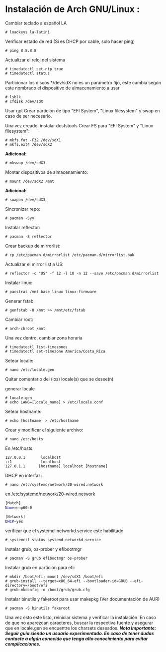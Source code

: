 # Instalación de Arch GNU/Linux :

Cambiar teclado a español LA

```
# loadkeys la-latin1
```

Verificar estado de red (Si es DHCP por cable, solo hacer ping)

```
# ping 8.8.8.8
```

Actualizar el reloj del sistema

```
# timedatectl set-ntp true
# timedatectl status
```

Particionar los discos
*/dev/sdX no es un parámetro fijo, este cambia según este nombrado el dispositivo de almacenamiento a usar

```
# lsblk
# cfdisk /dev/sdX
```

Usar gpt
Crear partición de tipo "EFI System", "Linux filesystem" y swap en caso de ser necesario.

Una vez creado, instalar dosfstools
Crear FS para "EFI System" y "Linux filesystem":

```
# mkfs.fat -F32 /dev/sdX1
# mkfs.ext4 /dev/sdX2
```

**Adicional:**

```
# mkswap /dev/sdX3
```

Montar dispositivos de almacenamiento:

```
# mount /dev/sdX2 /mnt
```

**Adicional:**

```
# swapon /dev/sdX3
```

Sincronizar repo:

```
# pacman -Syy
```

Instalar reflector:

```
# pacman -S reflector
```

Crear backup de mirrorlist:

```
# cp /etc/pacman.d/mirrorlist /etc/pacman.d/mirrorlist.bak
```

Actualizar el mirror list a US:

```
# reflector -c "US" -f 12 -l 10 -n 12 --save /etc/pacman.d/mirrorlist
```

Instalar linux:

```
# pacstrat /mnt base linux linux-firmware
```

Generar fstab

```
# genfstab -U /mnt >> /mnt/etc/fstab
```

Cambiar root:

```
# arch-chroot /mnt
```

Una vez dentro, cambiar zona horaria

```
# timedatectl list-timezones
# timedatectl set-timezone America/Costa_Rica
```

Setear locale:

```
# nano /etc/locale.gen
```

Quitar comentario del (los) locale(s) que se desee(n)

generar locale

```
# locale-gen
# echo LANG=[locale_name] > /etc/locale.conf
```

Setear hostname:

```
# echo [hostname] > /etc/hostname
```

Crear y modificar el siguiente archivo:

```
# nano /etc/hosts
```

En /etc/hosts

```
127.0.0.1       localhost
::1             localhost
127.0.1.1      [hostname].localhost [hostname]
```

DHCP en interfaz:

```
# nano /etc/systemd/network/20-wired.network
```

en /etc/systemd/network/20-wired.network

```bash
[Match]
Name=enp60s0

[Network]
DHCP=yes
```

verificar que el systemd-networkd.service este habilitado

```
# systemctl status systemd-networkd.service
```

Instalar grub, os-prober y efibootmgr

```
# pacman -S grub efibootmgr os-prober
```

Instalar grub en partición para efi:

```
# mkdir /boot/efi; mount /dev/sdX1 /boot/efi
# grub-install --target=x86_64-efi --bootloader-id=GRUB --efi-directory=/boot/efi
# grub-mkconfig -o /boot/grub/grub.cfg
```

Instalar binutils y fakeroot para usar makepkg (Ver documentación de AUR)

```
# pacman -S binutils fakeroot
```

Una vez esto este listo, reiniciar sistema y verificar la instalación.
En caso de que no aparezcan caracteres, buscar la respectiva fuente y asegurar que en locale.gen se encuentre los charsets deseados.
***Nota Importante: Seguir guía siendo un usuario experimentado. En caso de tener dudas contacte a algún conocido que tenga alto conocimiento para evitar complicaciones.***

